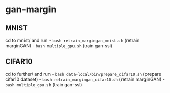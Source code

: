 # gan-margin
## MNIST
cd to mnist/ and run
    - ```bash retrain_margingan_mnist.sh``` (retrain marginGAN)
    - ```bash multiple_gpu.sh``` (train gan-ssl)
## CIFAR10
cd to further/ and run
    - ```bash data-local/bin/prepare_cifar10.sh``` (prepare cifar10 dataset)
    - ```bash retrain_margingan_cifar10.sh``` (retrain marginGAN)
    - ```bash multiple_gpu.sh``` (train gan-ssl)
